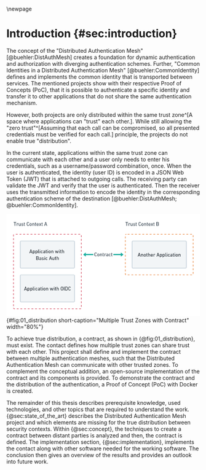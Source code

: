 \newpage

# Introduction {#sec:introduction}

The concept of the "Distributed Authentication Mesh" [@buehler:DistAuthMesh] creates a foundation for dynamic authentication and authorization with diverging authentication schemes. Further, "Common Identities in a Distributed Authentication Mesh" [@buehler:CommonIdentity] defines and implements the common identity that is transported between services. The mentioned projects show with their respective Proof of Concepts (PoC), that it is possible to authenticate a specific identity and transfer it to other applications that do not share the same authentication mechanism.

However, both projects are only distributed within the same trust zone^[A space where applications can "trust" each other.]. While still allowing the "zero trust"^[Assuming that each call can be compromised, so all presented credentials must be verified for each call.] principle, the projects do not enable true "distribution".

In the current state, applications within the same trust zone can communicate with each other and a user only needs to enter his credentials, such as a username/password combination, once. When the user is authenticated, the identity (user ID) is encoded in a JSON Web Token (JWT) that is attached to outgoing calls. The receiving party can validate the JWT and verify that the user is authenticated. Then the receiver uses the transmitted information to encode the identity in the corresponding authentication scheme of the destination [@buehler:DistAuthMesh; @buehler:CommonIdentity].

![Multiple trust zones that share a contract between them. The contract enables the authentication mesh to verify callers from other zones.](images/01_distribution.png){#fig:01_distribution short-caption="Multiple Trust Zones with Contract" width="80%"}

To achieve true distribution, a contract, as shown in {@fig:01_distribution}, must exist. The contact defines how multiple trust zones can share trust with each other. This project shall define and implement the contract between multiple authentication meshes, such that the Distributed Authentication Mesh can communicate with other trusted zones. To complement the conceptual addition, an open-source implementation of the contract and its components is provided. To demonstrate the contract and the distribution of the authentication, a Proof of Concept (PoC) with Docker is created.

The remainder of this thesis describes prerequisite knowledge, used technologies, and other topics that are required to understand the work. {@sec:state_of_the_art} describes the Distributed Authentication Mesh project and which elements are missing for the true distribution between security contexts. Within {@sec:concept}, the techniques to create a contract between distant parties is analyzed and then, the contract is defined. The implementation section, {@sec:implementation}, implements the contact along with other software needed for the working software. The conclusion then gives an overview of the results and provides an outlook into future work.
